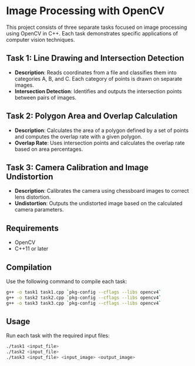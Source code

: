 
# Image Processing with OpenCV

This project consists of three separate tasks focused on image processing using OpenCV in C++. Each task demonstrates specific applications of computer vision techniques.

## Task 1: Line Drawing and Intersection Detection
- **Description**: Reads coordinates from a file and classifies them into categories A, B, and C. Each category of points is drawn on separate images.
- **Intersection Detection**: Identifies and outputs the intersection points between pairs of images.

## Task 2: Polygon Area and Overlap Calculation
- **Description**: Calculates the area of a polygon defined by a set of points and computes the overlap rate with a given polygon.
- **Overlap Rate**: Uses intersection points and calculates the overlap rate based on area percentages.

## Task 3: Camera Calibration and Image Undistortion
- **Description**: Calibrates the camera using chessboard images to correct lens distortion.
- **Undistortion**: Outputs the undistorted image based on the calculated camera parameters.

## Requirements
- OpenCV
- C++11 or later

## Compilation
Use the following command to compile each task:
```bash
g++ -o task1 task1.cpp `pkg-config --cflags --libs opencv4`
g++ -o task2 task2.cpp `pkg-config --cflags --libs opencv4`
g++ -o task3 task3.cpp `pkg-config --cflags --libs opencv4`
```

## Usage
Run each task with the required input files:
```bash
./task1 <input_file>
./task2 <input_file>
./task3 <input_file> <input_image> <output_image>
```
